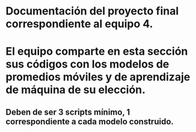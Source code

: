 # Documentación del proyecto final correspondiente al equipo 4. 
# El equipo comparte en esta sección sus códigos con los modelos de promedios móviles y de aprendizaje de máquina de su elección. 
## Deben de ser 3 scripts mínimo, 1 correspondiente a cada modelo construido. 

